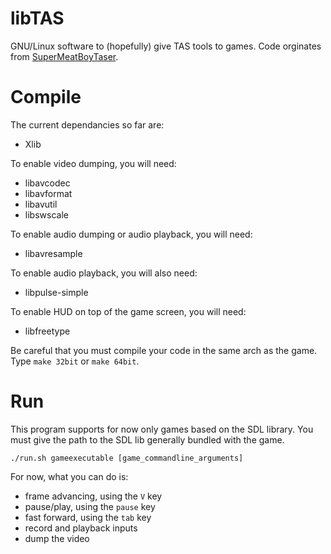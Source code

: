 # libTAS

GNU/Linux software to (hopefully) give TAS tools to games. Code orginates from [SuperMeatBoyTaser](https://github.com/DeathlyDeep/SuperMeatBoyTaser).

# Compile

The current dependancies so far are:

- Xlib

To enable video dumping, you will need:

- libavcodec
- libavformat
- libavutil
- libswscale

To enable audio dumping or audio playback, you will need:

- libavresample

To enable audio playback, you will also need:

- libpulse-simple

To enable HUD on top of the game screen, you will need:

- libfreetype

Be careful that you must compile your code in the same arch as the game. Type `make 32bit` or `make 64bit`.

# Run

This program supports for now only games based on the SDL library. You must give the path to the SDL lib generally bundled with the game.

```./run.sh gameexecutable [game_commandline_arguments]```

For now, what you can do is:

- frame advancing, using the `V` key
- pause/play, using the `pause` key
- fast forward, using the `tab` key
- record and playback inputs
- dump the video

